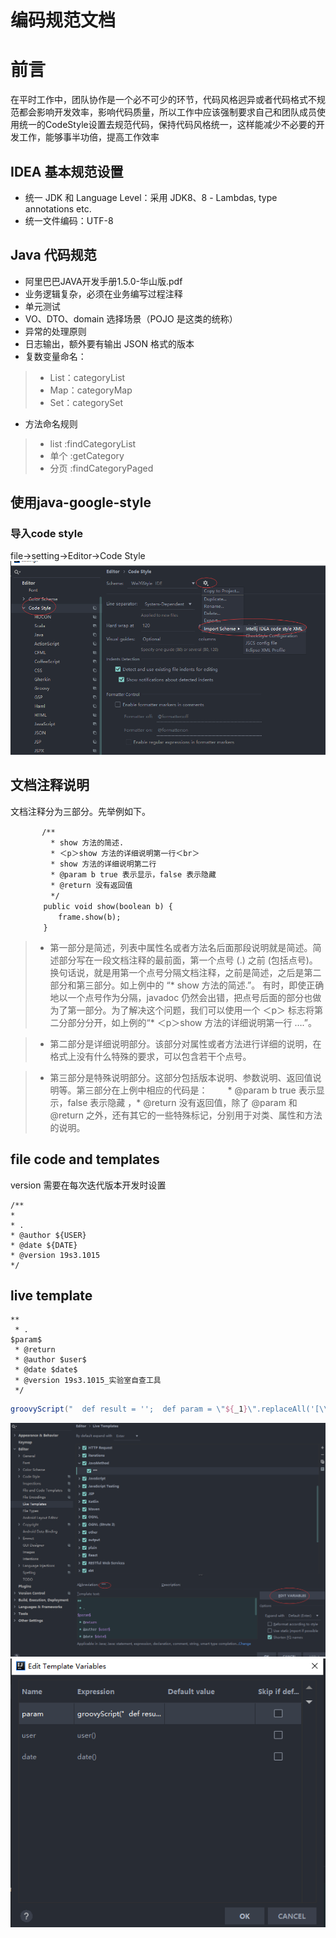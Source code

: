 编码规范文档
==============
# 前言
在平时工作中，团队协作是一个必不可少的环节，代码风格迥异或者代码格式不规范都会影响开发效率，影响代码质量，所以工作中应该强制要求自己和团队成员使用统一的CodeStyle设置去规范代码，保持代码风格统一，这样能减少不必要的开发工作，能够事半功倍，提高工作效率

## IDEA 基本规范设置
* 统一 JDK 和 Language Level：采用 JDK8、8 - Lambdas, type annotations etc.
* 统一文件编码：UTF-8
## Java 代码规范
* 阿里巴巴JAVA开发手册1.5.0-华山版.pdf
* 业务逻辑复杂，必须在业务编写过程注释
* 单元测试
* VO、DTO、domain 选择场景（POJO 是这类的统称）
* 异常的处理原则
* 日志输出，额外要有输出 JSON 格式的版本
* 复数变量命名：
>* List：categoryList
>* Map：categoryMap
>* Set：categorySet
* 方法命名规则
>* list :findCategoryList
>* 单个 :getCategory
>* 分页 :findCategoryPaged

## 使用java-google-style
### 导入code style
file->setting->Editor->Code Style
![设置步骤](images/import-code-style.png)
## 文档注释说明
 文档注释分为三部分。先举例如下。　　
```   
       /** 　
    　　　* show 方法的简述.　　
    　　　* ＜p＞show 方法的详细说明第一行＜br＞　　
    　　　* show 方法的详细说明第二行　　
    　　　* @param b true 表示显示，false 表示隐藏　　
    　　　* @return 没有返回值　　
    　　　*/　　
    　　public void show(boolean b) {　　
    　　　　frame.show(b);　　
    　　}
```    
>* 第一部分是简述，列表中属性名或者方法名后面那段说明就是简述。简述部分写在一段文档注释的最前面，第一个点号 (.) 之前 (包括点号)。换句话说，就是用第一个点号分隔文档注释，之前是简述，之后是第二部分和第三部分。如上例中的 “* show 方法的简述.”。
有时，即使正确地以一个点号作为分隔，javadoc 仍然会出错，把点号后面的部分也做为了第一部分。为了解决这个问题，我们可以使用一个 ＜p＞ 标志将第二分部分分开，如上例的“* ＜p＞show 方法的详细说明第一行 ….”。　　

>* 第二部分是详细说明部分。该部分对属性或者方法进行详细的说明，在格式上没有什么特殊的要求，可以包含若干个点号。　　

>* 第三部分是特殊说明部分。这部分包括版本说明、参数说明、返回值说明等。第三部分在上例中相应的代码是： 
　　* @param b true 表示显示，false 表示隐藏 ，* @return 没有返回值，除了 @param 和 @return 之外，还有其它的一些特殊标记，分别用于对类、属性和方法的说明。 
## file code and templates
version 需要在每次迭代版本开发时设置
```
/**   
* 
* .
* @author ${USER}
* @date ${DATE}
* @version 19s3.1015    
*/
```
## live template
```
**
 * .
$param$
 * @return 
 * @author $user$ 
 * @date $date$
 * @version 19s3.1015_实验室自查工具				
 */
```

```groovy
groovyScript("  def result = '';  def param = \"${_1}\".replaceAll('[\\\\[|\\\\]|\\\\s]', '').split(',').toList();  for(int i = 0;i < param.size();i++)  {         result += ' * @param ' + param[i] + ((i < param.size() - 1) ? '\\n' : '');  }; return result; ",methodParameters())
```
![设置步骤一](images/live-template-1.png)
![设置步骤二](images/live-template-2.png)




